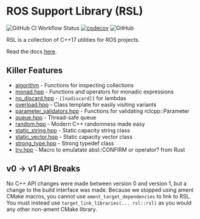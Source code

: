 # ROS Support Library (RSL)

![GitHub CI Workflow Status](https://img.shields.io/github/actions/workflow/status/picknikrobotics/RSL/.github/workflows/ci.yaml?branch=main&label=CI)
[![codecov](https://codecov.io/github/PickNikRobotics/RSL/branch/main/graph/badge.svg?token=t85cTyvsez)](https://codecov.io/github/PickNikRobotics/RSL)
![GitHub](https://img.shields.io/github/license/PickNikRobotics/RSL)

RSL is a collection of C++17 utilities for ROS projects.

Read the docs [here](https://picknikrobotics.github.io/RSL/files.html).

## Killer Features

* [algorithm](include/rsl/algorithm.hpp) - Functions for inspecting collections
* [monad.hpp](include/rsl/monad.hpp) - Functions and operators for monadic expressions
* [no_discard.hpp](include/rsl/no_discard.hpp) - `[[nodiscard]]` for lambdas
* [overload.hpp](include/rsl/overload.hpp) - Class template for easily visiting variants
* [parameter_validators.hpp](include/rsl/parameter_validators.hpp) - Functions for validating rclcpp::Parameter
* [queue.hpp](include/rsl/queue.hpp) - Thread-safe queue
* [random.hpp](include/rsl/random.hpp) - Modern C++ randomness made easy
* [static_string.hpp](include/rsl/static_string.hpp) - Static capacity string class
* [static_vector.hpp](include/rsl/static_vector.hpp) - Static capacity vector class
* [strong_type.hpp](include/rsl/strong_type.hpp) - Strong typedef class
* [try.hpp](include/rsl/try.hpp) - Macro to emulatate absl::CONFIRM or operator? from Rust

## v0 -> v1 API Breaks

No C++ API changes were made between version 0 and version 1, but a change to the build interface was made.
Because we stopped using ament CMake macros, you cannot use `ament_target_dependencies` to link to RSL.
You must instead use `target_link_libraries(... rsl::rsl)` as you would any other non-ament CMake library.
